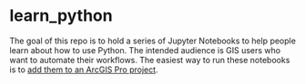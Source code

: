 # learn_python

The goal of this repo is to hold a series of Jupyter Notebooks to help people learn about how to use Python.  The intended audience is GIS users who want to automate their workflows. The easiest way to run these notebooks is to [add them to an ArcGIS Pro project](https://pro.arcgis.com/en/pro-app/latest/arcpy/get-started/pro-notebooks.htm).